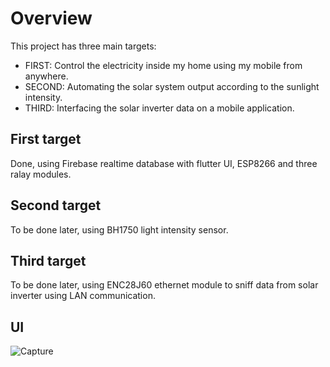 # Overview

This project has three main targets:
* FIRST: Control the electricity inside my home using my mobile from anywhere.
* SECOND: Automating the solar system output according to the sunlight intensity.
* THIRD: Interfacing the solar inverter data on a mobile application.

## First target
Done, using Firebase realtime database with flutter UI, ESP8266 and three ralay modules.

## Second target
To be done later, using BH1750 light intensity sensor.

## Third target
To be done later, using ENC28J60 ethernet module to sniff data from solar inverter using LAN communication.

## UI
![Capture](Capture.PNG)
